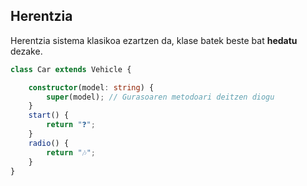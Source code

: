 ## Herentzia

Herentzia sistema klasikoa ezartzen da, klase batek beste bat **hedatu** dezake.

```typescript
class Car extends Vehicle {

    constructor(model: string) {
        super(model); // Gurasoaren metodoari deitzen diogu
    }
    start() {
        return "❓";
    }
    radio() {
        return "🎶";
    }
}
```

